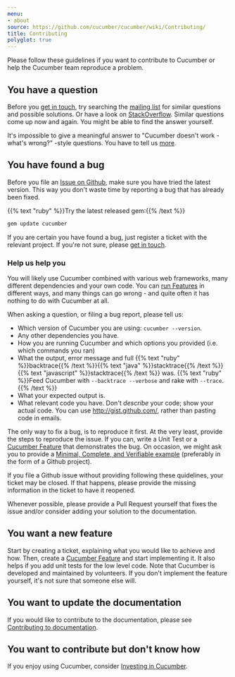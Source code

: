 ```yaml
---
menu:
- about
source: https://github.com/cucumber/cucumber/wiki/Contributing/
title: Contributing
polyglot: true
---
```


Please follow these guidelines if you want to contribute to Cucumber or help the Cucumber team reproduce a problem.

## You have a question

Before you [get in touch](/about/get-in-touch), try searching the [mailing list](https://groups.google.com/forum/#!forum/cukes) for similar questions and possible solutions.
Or have a look on [StackOverflow](https://stackoverflow.com/questions/tagged/cucumber). Similar questions come up now and again. You might be able to find the answer yourself.

It's impossible to give a meaningful answer to "Cucumber doesn't work - what's wrong?" -style questions. You have to tell us [more](#help-us-help-you).

## You have found a bug

Before you file an [Issue on Github](https://github.com/cucumber/cucumber/issues/), make sure you have tried the latest version.
This way you don't waste time by reporting a bug that has already been fixed.

{{% text "ruby" %}}Try the latest released gem:{{% /text %}}
``` ruby
gem update cucumber
```

If you are certain you have found a bug, just register a ticket with the relevant project. If you're not sure, please [get in touch](/about/get-in-touch).

### Help us help you

You will likely use Cucumber combined with various web frameworks, many different dependencies and your own code.
You can [run Features](/cucumber/running-features/) in different ways, and many things can go wrong - and quite often it has nothing to do with Cucumber at all.

When asking a question, or filing a bug report, please tell us:

- Which version of Cucumber you are using: `cucumber --version`.
- Any other dependencies you have.
- How you are running Cucumber and which options you provided (i.e. which commands you ran)
- What the output, error message and full {{% text "ruby" %}}backtrace{{% /text %}}{{% text "java" %}}stacktrace{{% /text %}}{{% text "javascript" %}}stacktrace{{% /text %}} was.
{{% text "ruby" %}}Feed Cucumber with `--backtrace --verbose` and rake with `--trace`.{{% /text %}}
- What your expected output is.
- What relevant code you have. Don't *describe* your code; show your actual code. You can use <http://gist.github.com/>, rather than pasting code in emails.

The only way to fix a bug, is to reproduce it first. At the very least, provide the steps to reproduce the issue.
If you can, write a Unit Test or a [Cucumber Feature](/gherkin/feature-introduction/) that demonstrates the bug.
On occasion, we might ask you to provide a [Minimal, Complete, and Verifiable example](https://stackoverflow.com/help/mcve) (preferably in the form of a Github project).

If you file a Github issue without providing following these quidelines, your ticket may be closed. If that happens, please provide the missing information in the ticket to have it reopened.

Whenever possible, please provide a Pull Request yourself that fixes the issue and/or consider adding your solution to the documentation.

## You want a new feature

Start by creating a ticket, explaining what you would like to achieve and how. Then, create a [Cucumber Feature](/gherkin/feature-introduction/) and start implementing it. It also helps if you add unit tests for the low level code.
Note that Cucumber is developed and maintained by volunteers. If you don't implement the feature yourself, it's not sure that someone else will.

## You want to update the documentation

If you would like to contribute to the documentation, please see [Contributing to documentation](/about/contributing-to-documentation/).

## You want to contribute but don't know how

If you enjoy using Cucumber, consider [Investing in Cucumber](https://cucumber.io/blog/2017/10/03/invest-in-cucumber).
